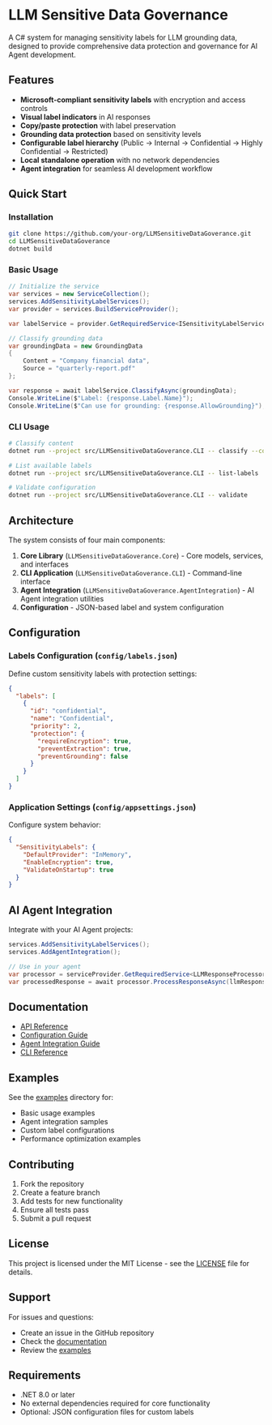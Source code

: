 # LLM Sensitive Data Governance

A C# system for managing sensitivity labels for LLM grounding data, designed to provide comprehensive data protection and governance for AI Agent development.

## Features

- **Microsoft-compliant sensitivity labels** with encryption and access controls
- **Visual label indicators** in AI responses
- **Copy/paste protection** with label preservation
- **Grounding data protection** based on sensitivity levels
- **Configurable label hierarchy** (Public → Internal → Confidential → Highly Confidential → Restricted)
- **Local standalone operation** with no network dependencies
- **Agent integration** for seamless AI development workflow

## Quick Start

### Installation

```bash
git clone https://github.com/your-org/LLMSensitiveDataGoverance.git
cd LLMSensitiveDataGoverance
dotnet build
```

### Basic Usage

```csharp
// Initialize the service
var services = new ServiceCollection();
services.AddSensitivityLabelServices();
var provider = services.BuildServiceProvider();

var labelService = provider.GetRequiredService<ISensitivityLabelService>();

// Classify grounding data
var groundingData = new GroundingData
{
    Content = "Company financial data",
    Source = "quarterly-report.pdf"
};

var response = await labelService.ClassifyAsync(groundingData);
Console.WriteLine($"Label: {response.Label.Name}");
Console.WriteLine($"Can use for grounding: {response.AllowGrounding}");
```

### CLI Usage

```bash
# Classify content
dotnet run --project src/LLMSensitiveDataGoverance.CLI -- classify --content "sensitive data"

# List available labels
dotnet run --project src/LLMSensitiveDataGoverance.CLI -- list-labels

# Validate configuration
dotnet run --project src/LLMSensitiveDataGoverance.CLI -- validate
```

## Architecture

The system consists of four main components:

1. **Core Library** (`LLMSensitiveDataGoverance.Core`) - Core models, services, and interfaces
2. **CLI Application** (`LLMSensitiveDataGoverance.CLI`) - Command-line interface
3. **Agent Integration** (`LLMSensitiveDataGoverance.AgentIntegration`) - AI Agent integration utilities
4. **Configuration** - JSON-based label and system configuration

## Configuration

### Labels Configuration (`config/labels.json`)

Define custom sensitivity labels with protection settings:

```json
{
  "labels": [
    {
      "id": "confidential",
      "name": "Confidential",
      "priority": 2,
      "protection": {
        "requireEncryption": true,
        "preventExtraction": true,
        "preventGrounding": false
      }
    }
  ]
}
```

### Application Settings (`config/appsettings.json`)

Configure system behavior:

```json
{
  "SensitivityLabels": {
    "DefaultProvider": "InMemory",
    "EnableEncryption": true,
    "ValidateOnStartup": true
  }
}
```

## AI Agent Integration

Integrate with your AI Agent projects:

```csharp
services.AddSensitivityLabelServices();
services.AddAgentIntegration();

// Use in your agent
var processor = serviceProvider.GetRequiredService<LLMResponseProcessor>();
var processedResponse = await processor.ProcessResponseAsync(llmResponse, groundingData);
```

## Documentation

- [API Reference](docs/api-reference.md)
- [Configuration Guide](docs/configuration.md)
- [Agent Integration Guide](docs/agent-integration.md)
- [CLI Reference](docs/cli-reference.md)

## Examples

See the [examples](examples/) directory for:
- Basic usage examples
- Agent integration samples
- Custom label configurations
- Performance optimization examples

## Contributing

1. Fork the repository
2. Create a feature branch
3. Add tests for new functionality
4. Ensure all tests pass
5. Submit a pull request

## License

This project is licensed under the MIT License - see the [LICENSE](LICENSE) file for details.

## Support

For issues and questions:
- Create an issue in the GitHub repository
- Check the [documentation](docs/)
- Review the [examples](examples/)

## Requirements

- .NET 8.0 or later
- No external dependencies required for core functionality
- Optional: JSON configuration files for custom labels